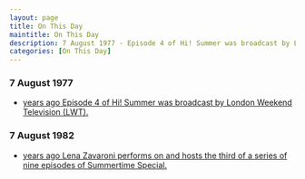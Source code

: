 ```yaml
---
layout: page
title: On This Day
maintitle: On This Day
description: 7 August 1977 - Episode 4 of Hi! Summer was broadcast by London Weekend Television (LWT). 7 August 1982 - Lena Zavaroni performs on and hosts the third of a series of nine episodes of Summertime Special.
categories: [On This Day]
---
```


### 7 August 1977
* [<span id="age1"></span> years ago Episode 4 of Hi! Summer was broadcast by London Weekend Television (LWT).](/london%20weekend%20television/hi!%20summer/1977/08/07/hi-summer.html)

### 7 August 1982
* [<span id="age2"></span> years ago Lena Zavaroni performs on and hosts the third of a series of nine episodes of Summertime Special.](/bbc%20one/1982/08/07/summertime-special.html)

<!-- Script for calculating number of years ago -->
<script>
var dob = '19770807';
var year = Number(dob.substr(0, 4));
var month = Number(dob.substr(4, 2)) - 1;
var day = Number(dob.substr(6, 2));
var today = new Date();
var age1 = today.getFullYear() - year;
if (today.getMonth() < month || (today.getMonth() == month && today.getDate() < day)) {
age1--;
}
document.getElementById("age1").innerHTML=age1;

var dob = '19820807';
var year = Number(dob.substr(0, 4));
var month = Number(dob.substr(4, 2)) - 1;
var day = Number(dob.substr(6, 2));
var today = new Date();
var age2 = today.getFullYear() - year;
if (today.getMonth() < month || (today.getMonth() == month && today.getDate() < day)) {
age2--;
}
document.getElementById("age2").innerHTML=age2;
</script>


